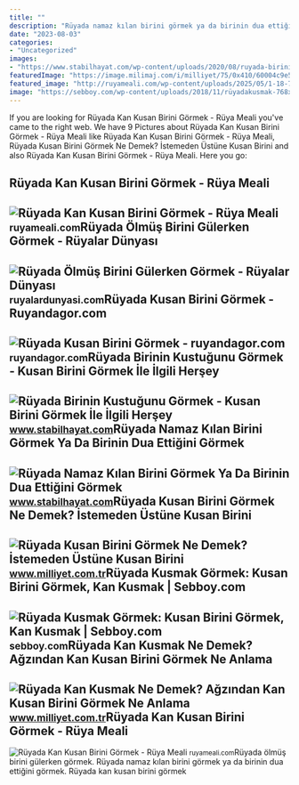 ```yaml
---
title: ""
description: "Rüyada namaz kılan birini görmek ya da birinin dua ettiğini görmek"
date: "2023-08-03"
categories:
- "Uncategorized"
images:
- "https://www.stabilhayat.com/wp-content/uploads/2020/08/ruyada-birinin-kustugunu-gormek.png"
featuredImage: "https://image.milimaj.com/i/milliyet/75/0x410/60004c9e5542811ffc4fa152.jpg"
featured_image: "http://ruyameali.com/wp-content/uploads/2025/05/1-18-768x507.jpg"
image: "https://sebboy.com/wp-content/uploads/2018/11/rüyadakusmak-768x421.jpg"
---
```


If you are looking for Rüyada Kan Kusan Birini Görmek - Rüya Meali you've came to the right web. We have 9 Pictures about Rüyada Kan Kusan Birini Görmek - Rüya Meali like Rüyada Kan Kusan Birini Görmek - Rüya Meali, Rüyada Kusan Birini Görmek Ne Demek? İstemeden Üstüne Kusan Birini and also Rüyada Kan Kusan Birini Görmek - Rüya Meali. Here you go:

Rüyada Kan Kusan Birini Görmek - Rüya Meali
-------------------------------------------

 ![Rüyada Kan Kusan Birini Görmek - Rüya Meali](http://ruyameali.com/wp-content/uploads/2025/05/1-18-768x507.jpg) <small>ruyameali.com</small>Rüyada Ölmüş Birini Gülerken Görmek - Rüyalar Dünyası
-----------------------------------------------------

 ![Rüyada Ölmüş Birini Gülerken Görmek - Rüyalar Dünyası](http://ruyalardunyasi.com/wp-content/uploads/2019/12/ruyada-olmus-birini.jpg) <small>ruyalardunyasi.com</small>Rüyada Kusan Birini Görmek - Ruyandagor.com
-------------------------------------------

 ![Rüyada Kusan Birini Görmek - ruyandagor.com](https://images.ruyandagor.com/2017/04/kusan-birini-gormek-2113.jpg) <small>ruyandagor.com</small>Rüyada Birinin Kustuğunu Görmek - Kusan Birini Görmek İle İlgili Herşey
-----------------------------------------------------------------------

 ![Rüyada Birinin Kustuğunu Görmek - Kusan Birini Görmek İle İlgili Herşey](https://www.stabilhayat.com/wp-content/uploads/2020/08/ruyada-birinin-kustugunu-gormek.png) <small>www.stabilhayat.com</small>Rüyada Namaz Kılan Birini Görmek Ya Da Birinin Dua Ettiğini Görmek
------------------------------------------------------------------

 ![Rüyada Namaz Kılan Birini Görmek Ya Da Birinin Dua Ettiğini Görmek](https://www.stabilhayat.com/wp-content/uploads/2020/07/rüyada-namaz-kılan-birini-görmek.png) <small>www.stabilhayat.com</small>Rüyada Kusan Birini Görmek Ne Demek? İstemeden Üstüne Kusan Birini
------------------------------------------------------------------

 ![Rüyada Kusan Birini Görmek Ne Demek? İstemeden Üstüne Kusan Birini](https://image.milimaj.com/i/milliyet/75/0x410/60004c9e5542811ffc4fa152.jpg) <small>www.milliyet.com.tr</small>Rüyada Kusmak Görmek: Kusan Birini Görmek, Kan Kusmak | Sebboy.com
------------------------------------------------------------------

 ![Rüyada Kusmak Görmek: Kusan Birini Görmek, Kan Kusmak | Sebboy.com](https://sebboy.com/wp-content/uploads/2018/11/rüyadakusmak-768x421.jpg) <small>sebboy.com</small>Rüyada Kan Kusmak Ne Demek? Ağzından Kan Kusan Birini Görmek Ne Anlama
----------------------------------------------------------------------

 ![Rüyada Kan Kusmak Ne Demek? Ağzından Kan Kusan Birini Görmek Ne Anlama](https://i2.milimaj.com/i/milliyet/75/0x410/5f4d7c7c5542801e2cec09a0.jpg) <small>www.milliyet.com.tr</small>Rüyada Kan Kusan Birini Görmek - Rüya Meali
-------------------------------------------

 ![Rüyada Kan Kusan Birini Görmek - Rüya Meali](https://media.newstracklive.com/uploads/lifestyle-health/health-tips/Apr/04/big_thumb/vomiting-sensation-during-pregnancy_5ac49e841765c.jpg) <small>ruyameali.com</small>Rüyada ölmüş birini gülerken görmek. Rüyada namaz kılan birini görmek ya da birinin dua ettiğini görmek. Rüyada kan kusan birini görmek
